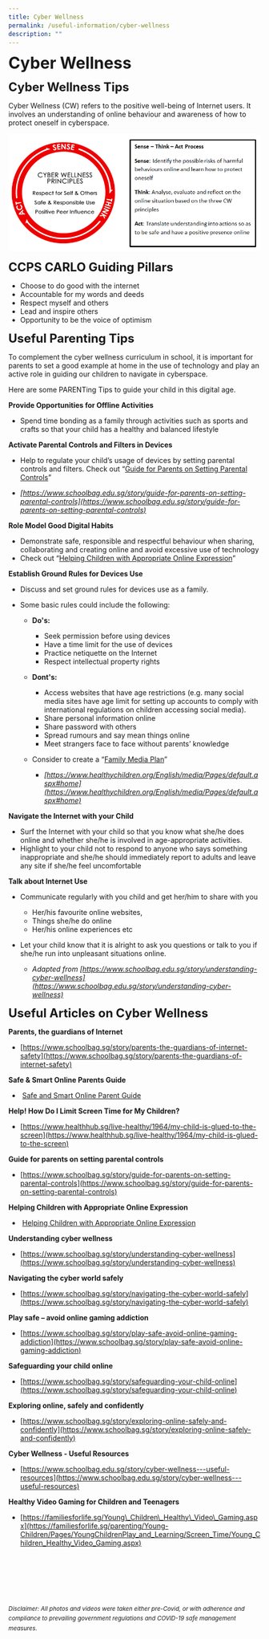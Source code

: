 ```yaml
---
title: Cyber Wellness
permalink: /useful-information/cyber-wellness
description: ""
---
```

**<font size="6">Cyber Wellness</font>**

**<font size="5">Cyber Wellness Tips</font>**


Cyber Wellness (CW) refers to the positive well-being of Internet users. It involves an understanding of online behaviour and awareness of how to protect oneself in cyberspace.

![](/images/Useful%20Information/Cyber%20Wellness%201.png)


**<font size="5">CCPS CARLO Guiding Pillars</font>**




*   Choose to do good with the internet
*   Accountable for my words and deeds
*   Respect myself and others
*   Lead and inspire others
*   Opportunity to be the voice of optimism


  **<font size="5">Useful Parenting Tips</font>**

To complement the cyber wellness curriculum in school, it is important for parents to set a good example at home in the use of technology and play an active role in guiding our children to navigate in cyberspace.  
  
Here are some PARENTing Tips to guide your child in this digital age.  
  
 

**Provide Opportunities for Offline Activities**

*   Spend time bonding as a family through activities such as sports and crafts so that your child has a healthy and balanced lifestyle

  


**Activate Parental Controls and Filters in Devices**

*   Help to regulate your child’s usage of devices by setting parental controls and filters. Check out “[Guide for Parents on Setting Parental Controls](https://www.schoolbag.edu.sg/story/guide-for-parents-on-setting-parental-controls)”

*   _[https://www.schoolbag.edu.sg/story/guide-for-parents-on-setting-parental-controls](https://www.schoolbag.edu.sg/story/guide-for-parents-on-setting-parental-controls)_

  
  

**Role Model Good Digital Habits**

*   Demonstrate safe, responsible and respectful behaviour when sharing, collaborating and creating online and avoid excessive use of technology
*   Check out “[Helping Children with Appropriate Online Expression](/files/Useful%20Information%20-%20Helping%20Children%20with%20Appropriate%20Online%20Expression.pdf)”

  
  

**Establish Ground Rules for Devices Use**

 *   Discuss and set ground rules for devices use as a family.
 *   Some basic rules could include the following:

  

     *   **Do's:**

         *   Seek permission before using devices
         *   Have a time limit for the use of devices
         *   Practice netiquette on the Internet
         *   Respect intellectual property rights



      *   **Dont's:**
 
          *   Access websites that have age restrictions (e.g. many social media sites have age limit for setting up accounts to comply with international regulations on children accessing social media).
          *   Share personal information online
          *   Share password with others
          *   Spread rumours and say mean things online
          *   Meet strangers face to face without parents’ knowledge

  

     *   Consider to create a “[Family Media Plan](https://www.healthychildren.org/English/media/Pages/default.aspx#home)”
          *   _[https://www.healthychildren.org/English/media/Pages/default.aspx#home](https://www.healthychildren.org/English/media/Pages/default.aspx#home)_

  
  

**Navigate the Internet with your Child**

*   Surf the Internet with your child so that you know what she/he does online and whether she/he is involved in age-appropriate activities.
*   Highlight to your child not to respond to anyone who says something inappropriate and she/he should immediately report to adults and leave any site if she/he feel uncomfortable

  
  

**Talk about Internet Use**

*   Communicate regularly with you child and get her/him to share with you

     *   Her/his favourite online websites,
     *   Things she/he do online
     *   Her/his online experiences etc
 
   

*   Let your child know that it is alright to ask you questions or talk to you if she/he run into unpleasant situations online. 
    *   _Adapted from [https://www.schoolbag.edu.sg/story/understanding-cyber-wellness](https://www.schoolbag.edu.sg/story/understanding-cyber-wellness)_

  
  
  **<font size="5">Useful Articles on Cyber Wellness</font>**
	

**Parents, the guardians of Internet**

*   [https://www.schoolbag.sg/story/parents-the-guardians-of-internet-safety](https://www.schoolbag.sg/story/parents-the-guardians-of-internet-safety)

  

**Safe & Smart Online Parents Guide**

*    [Safe and Smart Online Parent Guide](https://canossacatholicpri-moe-edu-sg-admin.cwp.sg/qql/slot/u276/Useful%20Information/Cyber%20Wellness%20Tips/4.2%20Useful%20Information%20-%20Safe%20and%20Smart%20Online%20Parent%20Guide.pdf)

  

**Help! How Do I Limit Screen Time for My Children?**

*   [https://www.healthhub.sg/live-healthy/1964/my-child-is-glued-to-the-screen](https://www.healthhub.sg/live-healthy/1964/my-child-is-glued-to-the-screen)

  

**Guide for parents on setting parental controls**

*   [https://www.schoolbag.sg/story/guide-for-parents-on-setting-parental-controls](https://www.schoolbag.sg/story/guide-for-parents-on-setting-parental-controls)

  

**Helping Children with Appropriate Online Expression**

*    [Helping Children with Appropriate Online Expression](https://canossacatholicpri-moe-edu-sg-admin.cwp.sg/qql/slot/u276/Useful%20Information/Cyber%20Wellness%20Tips/4.1%20Useful%20Information%20-%20Helping%20Children%20with%20Appropriate%20Online%20Expression.pdf)

  

**Understanding cyber wellness**

*   [https://www.schoolbag.sg/story/understanding-cyber-wellness](https://www.schoolbag.sg/story/understanding-cyber-wellness)

  

**Navigating the cyber world safely**

*   [https://www.schoolbag.sg/story/navigating-the-cyber-world-safely](https://www.schoolbag.sg/story/navigating-the-cyber-world-safely)

  

**Play safe – avoid online gaming addiction**

*   [https://www.schoolbag.sg/story/play-safe-avoid-online-gaming-addiction](https://www.schoolbag.sg/story/play-safe-avoid-online-gaming-addiction)

  
**Safeguarding your child online**

*   [https://www.schoolbag.sg/story/safeguarding-your-child-online](https://www.schoolbag.sg/story/safeguarding-your-child-online)

  

**Exploring online, safely and confidently**

*   [https://www.schoolbag.sg/story/exploring-online-safely-and-confidently](https://www.schoolbag.sg/story/exploring-online-safely-and-confidently)

  

**Cyber Wellness - Useful Resources**

*   [https://www.schoolbag.edu.sg/story/cyber-wellness---useful-resources](https://www.schoolbag.edu.sg/story/cyber-wellness---useful-resources)

  
**Healthy Video Gaming for Children and Teenagers**

*   [https://familiesforlife.sg/Young\_Children\_Healthy\_Video\_Gaming.aspx](https://familiesforlife.sg/parenting/Young-Children/Pages/YoungChildrenPlay_and_Learning/Screen_Time/Young_Children_Healthy_Video_Gaming.aspx)



<br><br><br><br><br><br>
<sup>_Disclaimer: All photos and videos were taken either pre-Covid, or with adherence and compliance to prevailing government regulations and COVID-19 safe management measures._</sup>